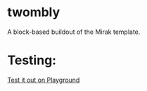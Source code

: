 # twombly

A block-based buildout of the Mirak template.

# Testing:

[Test it out on Playground](https://playground.wordpress.net/?blueprint-url=https://raw.githubusercontent.com/georgestephanis/twombly/main/_playground/blueprint.json)
